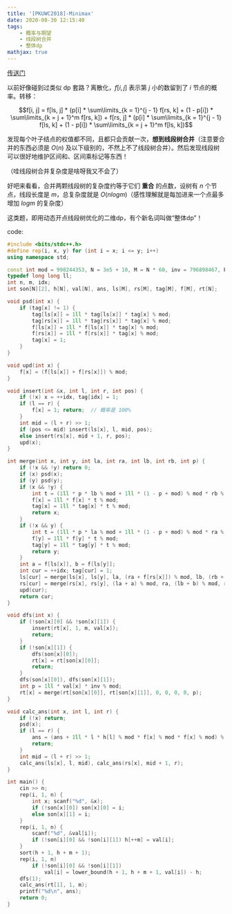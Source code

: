 ```yaml
---
title: '[PKUWC2018]-Minimax'
date: 2020-08-30 12:15:40
tags: 
    - 概率与期望
    - 线段树合并
    - 整体dp
mathjax: true
---
```


[传送门](https://www.luogu.com.cn/problem/P5298)

以前好像碰到过类似 dp 套路？离散化，$f[i, j]$ 表示第 $j$ 小的数留到了 $i$ 节点的概率。转移：

$$f[i, j] = f[ls, j] * (p[i] * \sum\limits_{k = 1}^{j - 1} f[rs, k] + (1 - p[i]) * \sum\limits_{k = j + 1}^m f[rs, k])
             + f[rs, j] * (p[i] * \sum\limits_{k = 1}^{j - 1} f[ls, k] + (1 - p[i]) * \sum\limits_{k = j + 1}^m f[ls, k])$$

发现每个叶子结点的权值都不同，且都只会贡献一次，**想到线段树合并**（注意要合并的东西必须是 $O(n)$ 及以下级别的，不然上不了线段树合并）。然后发现线段树可以很好地维护区间和、区间乘标记等东西！

（哇线段树合并复杂度是啥呀我又不会了）

好吧来看看，合并两颗线段树的复杂度约等于它们 **重合** 的点数，设树有 $n$ 个节点，线段长度是 $m$，总复杂度就是 $O(nlogm)$（感性理解就是每加进来一个点最多增加 $logm$ 的复杂度）

这类题，即用动态开点线段树优化的二维dp，有个新名词叫做“整体dp”！

code:
``` c++
#include <bits/stdc++.h>
#define rep(i, x, y) for (int i = x; i <= y; i++)
using namespace std;

const int mod = 998244353, N = 3e5 + 10, M = N * 60, inv = 796898467, P = mod;
typedef long long ll;
int n, m, idx;
int son[N][2], h[N], val[N], ans, ls[M], rs[M], tag[M], f[M], rt[N];

void psd(int x) {
    if (tag[x] != 1) {
        tag[ls[x]] = 1ll * tag[ls[x]] * tag[x] % mod;
        tag[rs[x]] = 1ll * tag[rs[x]] * tag[x] % mod;
        f[ls[x]] = 1ll * f[ls[x]] * tag[x] % mod;
        f[rs[x]] = 1ll * f[rs[x]] * tag[x] % mod;
        tag[x] = 1;
    }
}

void upd(int x) {
    f[x] = (f[ls[x]] + f[rs[x]]) % mod;
}

void insert(int &x, int l, int r, int pos) {
    if (!x) x = ++idx, tag[idx] = 1;
    if (l == r) {
        f[x] = 1; return;  // 概率是 100%
    }
    int mid = (l + r) >> 1;
    if (pos <= mid) insert(ls[x], l, mid, pos);
    else insert(rs[x], mid + 1, r, pos);
    upd(x);
}

int merge(int x, int y, int la, int ra, int lb, int rb, int p) {
    if (!x && !y) return 0;
    if (x) psd(x);
    if (y) psd(y);
    if (x && !y) {
        int t = (1ll * p * lb % mod + 1ll * (1 - p + mod) % mod * rb % mod) % mod;
        f[x] = 1ll * f[x] * t % mod;
        tag[x] = 1ll * tag[x] * t % mod;
        return x;
    }
    if (!x && y) {
        int t = (1ll * p * la % mod + 1ll * (1 - p + mod) % mod * ra % mod) % mod;
        f[y] = 1ll * f[y] * t % mod;
        tag[y] = 1ll * tag[y] * t % mod;
        return y;
    }
    int a = f[ls[x]], b = f[ls[y]];
    int cur = ++idx; tag[cur] = 1;
    ls[cur] = merge(ls[x], ls[y], la, (ra + f[rs[x]]) % mod, lb, (rb + f[rs[y]]) % mod, p);
    rs[cur] = merge(rs[x], rs[y], (la + a) % mod, ra, (lb + b) % mod, rb, p);
    upd(cur);
    return cur;
}

void dfs(int x) {
    if (!son[x][0] && !son[x][1]) {
        insert(rt[x], 1, m, val[x]);
        return;
    }
    if (!son[x][1]) {
        dfs(son[x][0]);
        rt[x] = rt[son[x][0]];
        return;
    }
    dfs(son[x][0]), dfs(son[x][1]);
    int p = 1ll * val[x] * inv % mod;
    rt[x] = merge(rt[son[x][0]], rt[son[x][1]], 0, 0, 0, 0, p);
}

void calc_ans(int x, int l, int r) {
    if (!x) return;
    psd(x);
    if (l == r) {
        ans = (ans + 1ll * l * h[l] % mod * f[x] % mod * f[x] % mod) % mod;
        return;
    }
    int mid = (l + r) >> 1;
    calc_ans(ls[x], l, mid), calc_ans(rs[x], mid + 1, r);
}

int main() {
    cin >> n;
    rep(i, 1, n) {
        int x; scanf("%d", &x);
        if (!son[x][0]) son[x][0] = i;
        else son[x][1] = i;
    }
    rep(i, 1, n) {
        scanf("%d", &val[i]);
        if (!son[i][0] && !son[i][1]) h[++m] = val[i];
    }
    sort(h + 1, h + m + 1);
    rep(i, 1, n)
        if (!son[i][0] && !son[i][1])
            val[i] = lower_bound(h + 1, h + m + 1, val[i]) - h;
    dfs(1);
    calc_ans(rt[1], 1, m);
    printf("%d\n", ans);
    return 0;
}
```